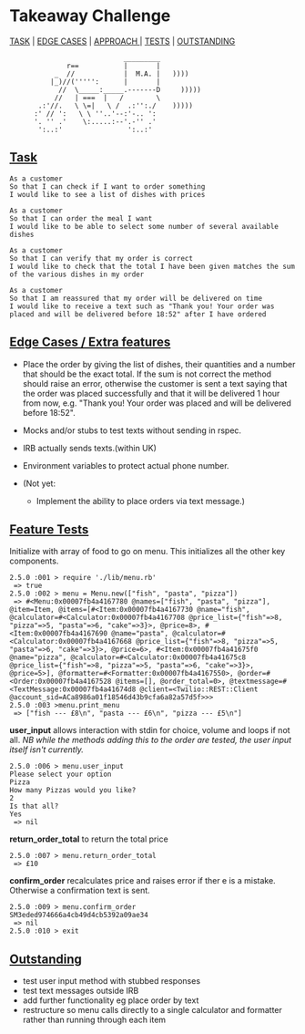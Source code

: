 Takeaway Challenge
==================
<a href= #task>TASK</a>  |  <a href= #edge>EDGE CASES</a>  |  <a href= #approach>APPROACH </a> | <a href= #tests>TESTS</a> | <a href= #outstanding>OUTSTANDING</a>
```
                            _________
              r==           |       |
           _  //            |  M.A. |   ))))
          |_)//(''''':      |       |
            //  \_____:_____.-------D     )))))
           //   | ===  |   /        \
       .:'//.   \ \=|   \ /  .:'':./    )))))
      :' // ':   \ \ ''..'--:'-.. ':
      '. '' .'    \:.....:--'.-'' .'
       ':..:'                ':..:'

 ```
[Task](#task)
-----

```
As a customer
So that I can check if I want to order something
I would like to see a list of dishes with prices

As a customer
So that I can order the meal I want
I would like to be able to select some number of several available dishes

As a customer
So that I can verify that my order is correct
I would like to check that the total I have been given matches the sum of the various dishes in my order

As a customer
So that I am reassured that my order will be delivered on time
I would like to receive a text such as "Thank you! Your order was placed and will be delivered before 18:52" after I have ordered
```

[Edge Cases / Extra features](#edge)
-----

  * Place the order by giving the list of dishes, their quantities and a number that should be the exact total. If the sum is not correct the method should raise an error, otherwise the customer is sent a text saying that the order was placed successfully and that it will be delivered 1 hour from now, e.g. "Thank you! Your order was placed and will be delivered before 18:52".
  * Mocks and/or stubs to test texts without sending in rspec.
  * IRB actually sends texts.(within UK)
  * Environment variables to protect actual phone number.

* (Not yet:
  * Implement the ability to place orders via text message.)


[Feature Tests](#tests)
-----

Initialize with array of food to go on menu. This initializes all the other key components.
```
2.5.0 :001 > require './lib/menu.rb'
 => true
2.5.0 :002 > menu = Menu.new(["fish", "pasta", "pizza"])
 => #<Menu:0x00007fb4a4167780 @names=["fish", "pasta", "pizza"], @item=Item, @items=[#<Item:0x00007fb4a4167730 @name="fish", @calculator=#<Calculator:0x00007fb4a4167708 @price_list={"fish"=>8, "pizza"=>5, "pasta"=>6, "cake"=>3}>, @price=8>, #<Item:0x00007fb4a4167690 @name="pasta", @calculator=#<Calculator:0x00007fb4a4167668 @price_list={"fish"=>8, "pizza"=>5, "pasta"=>6, "cake"=>3}>, @price=6>, #<Item:0x00007fb4a41675f0 @name="pizza", @calculator=#<Calculator:0x00007fb4a41675c8 @price_list={"fish"=>8, "pizza"=>5, "pasta"=>6, "cake"=>3}>, @price=5>], @formatter=#<Formatter:0x00007fb4a4167550>, @order=#<Order:0x00007fb4a4167528 @items=[], @order_total=0>, @textmessage=#<TextMessage:0x00007fb4a41674d8 @client=<Twilio::REST::Client @account_sid=ACa8986a01f18546d43b9cfa6a82a57d5f>>>
2.5.0 :003 >menu.print_menu
 => ["fish --- £8\n", "pasta --- £6\n", "pizza --- £5\n"]
```
**user_input** allows interaction with stdin for choice, volume and loops if not all.
_NB while the methods adding this to the order are tested, the user input itself isn't currently._
```
2.5.0 :006 > menu.user_input
Please select your option
Pizza
How many Pizzas would you like?
2
Is that all?
Yes
 => nil
```
**return_order_total** to return the total price
```
2.5.0 :007 > menu.return_order_total
 => £10
```

**confirm_order** recalculates price and raises error if ther e is a mistake. Otherwise a confirmation text is sent.

```
2.5.0 :009 > menu.confirm_order
SM3eded974666a4cb49d4cb5392a09ae34
 => nil
2.5.0 :010 > exit
```

[Outstanding](#outstanding)
-----

- test user input method with stubbed responses
- test text messages outside IRB
- add further functionality eg place order by text
- restructure so menu calls directly to a single calculator and formatter rather than running through each item
